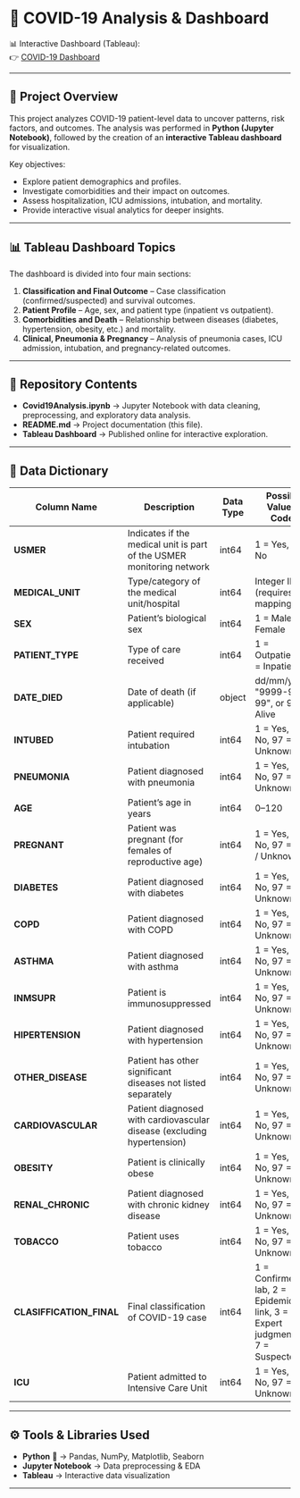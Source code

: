 # 🦠 COVID-19 Analysis & Dashboard

📊 Interactive Dashboard (Tableau):  
👉 [COVID-19 Dashboard](https://public.tableau.com/app/profile/bryan.japheth.charles/viz/COVID19Dashboard_17566191543320/ClassificationandOutcome?publish=yes)

---

## 📂 Project Overview
This project analyzes COVID-19 patient-level data to uncover patterns, risk factors, and outcomes. The analysis was performed in **Python (Jupyter Notebook)**, followed by the creation of an **interactive Tableau dashboard** for visualization.

Key objectives:
- Explore patient demographics and profiles.
- Investigate comorbidities and their impact on outcomes.
- Assess hospitalization, ICU admissions, intubation, and mortality.
- Provide interactive visual analytics for deeper insights.

---

## 📊 Tableau Dashboard Topics
The dashboard is divided into four main sections:

1. **Classification and Final Outcome** – Case classification (confirmed/suspected) and survival outcomes.  
2. **Patient Profile** – Age, sex, and patient type (inpatient vs outpatient).  
3. **Comorbidities and Death** – Relationship between diseases (diabetes, hypertension, obesity, etc.) and mortality.  
4. **Clinical, Pneumonia & Pregnancy** – Analysis of pneumonia cases, ICU admission, intubation, and pregnancy-related outcomes.  

---

## 📂 Repository Contents
- **Covid19Analysis.ipynb** → Jupyter Notebook with data cleaning, preprocessing, and exploratory data analysis.  
- **README.md** → Project documentation (this file).  
- **Tableau Dashboard** → Published online for interactive exploration.  

---

## 🔑 Data Dictionary
| Column Name          | Description                                                            | Data Type | Possible Values / Codes |
|----------------------|------------------------------------------------------------------------|-----------|--------------------------|
| **USMER**            | Indicates if the medical unit is part of the USMER monitoring network  | int64     | 1 = Yes, 2 = No |
| **MEDICAL_UNIT**     | Type/category of the medical unit/hospital                             | int64     | Integer ID (requires mapping) |
| **SEX**              | Patient’s biological sex                                               | int64     | 1 = Male, 2 = Female |
| **PATIENT_TYPE**     | Type of care received                                                  | int64     | 1 = Outpatient, 2 = Inpatient |
| **DATE_DIED**        | Date of death (if applicable)                                          | object    | dd/mm/yyyy, "9999-99-99", or 97 = Alive |
| **INTUBED**          | Patient required intubation                                            | int64     | 1 = Yes, 2 = No, 97 = Unknown |
| **PNEUMONIA**        | Patient diagnosed with pneumonia                                       | int64     | 1 = Yes, 2 = No, 97 = Unknown |
| **AGE**              | Patient’s age in years                                                 | int64     | 0–120 |
| **PREGNANT**         | Patient was pregnant (for females of reproductive age)                 | int64     | 1 = Yes, 2 = No, 97 = N/A / Unknown |
| **DIABETES**         | Patient diagnosed with diabetes                                        | int64     | 1 = Yes, 2 = No, 97 = Unknown |
| **COPD**             | Patient diagnosed with COPD                                            | int64     | 1 = Yes, 2 = No, 97 = Unknown |
| **ASTHMA**           | Patient diagnosed with asthma                                          | int64     | 1 = Yes, 2 = No, 97 = Unknown |
| **INMSUPR**          | Patient is immunosuppressed                                            | int64     | 1 = Yes, 2 = No, 97 = Unknown |
| **HIPERTENSION**     | Patient diagnosed with hypertension                                    | int64     | 1 = Yes, 2 = No, 97 = Unknown |
| **OTHER_DISEASE**    | Patient has other significant diseases not listed separately           | int64     | 1 = Yes, 2 = No, 97 = Unknown |
| **CARDIOVASCULAR**   | Patient diagnosed with cardiovascular disease (excluding hypertension) | int64     | 1 = Yes, 2 = No, 97 = Unknown |
| **OBESITY**          | Patient is clinically obese                                            | int64     | 1 = Yes, 2 = No, 97 = Unknown |
| **RENAL_CHRONIC**    | Patient diagnosed with chronic kidney disease                          | int64     | 1 = Yes, 2 = No, 97 = Unknown |
| **TOBACCO**          | Patient uses tobacco                                                   | int64     | 1 = Yes, 2 = No, 97 = Unknown |
| **CLASIFFICATION_FINAL** | Final classification of COVID-19 case                             | int64     | 1 = Confirmed by lab, 2 = Epidemiologic link, 3 = Expert judgment, 4–7 = Suspected |
| **ICU**              | Patient admitted to Intensive Care Unit                                | int64     | 1 = Yes, 2 = No, 97 = Unknown |

---

## ⚙️ Tools & Libraries Used
- **Python** 🐍 → Pandas, NumPy, Matplotlib, Seaborn  
- **Jupyter Notebook** → Data preprocessing & EDA  
- **Tableau** → Interactive data visualization  

---
